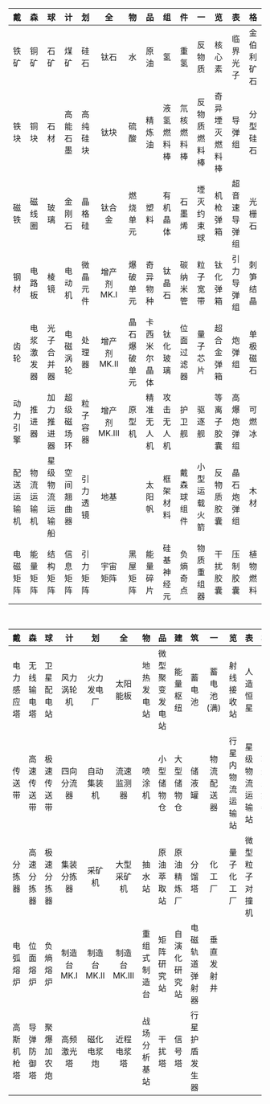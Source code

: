 |戴|森|球|计|划|全|物|品|组|件|一|览|表|格|
|:-:|:-:|:-:|:-:|:-:|:-:|:-:|:-:|:-:|:-:|:-:|:-:|:-:|:-:|
|铁矿|铜矿|石矿|煤矿|硅石|钛石|水|原油|氢|重氢|反物质|核心素|临界光子|金伯利矿石|
|铁块|铜块|石材|高能石墨|高纯硅块|钛块|硫酸|精炼油|液氢燃料棒|氘核燃料棒|反物质燃料棒|奇异堙灭燃料棒|导弹组|分型硅石|
|磁铁|磁线圈|玻璃|金刚石|晶格硅|钛合金|燃烧单元|塑料|有机晶体|石墨烯|堙灭约束球|机枪弹箱|超音速导弹组|光栅石|
|钢材|电路板|棱镜|电动机|微晶元件|增产剂MK.Ⅰ|爆破单元|奇异物种|钛晶石|碳纳米管|粒子宽带|钛化弹箱|引力导弹组|刺笋结晶|
|齿轮|电浆激发器|光子合并器|电磁涡轮|处理器|增产剂MK.Ⅱ|晶石爆破单元|卡西米尔晶体|钛化玻璃|位面过滤器|量子芯片|超合金弹箱|炮弹组|单极磁石|
|动力引擎|推进器|加力推进器|超级磁场环|粒子容器|增产剂MK.Ⅲ|原型机|精准无人机|攻击无人机|护卫舰|驱逐舰|等离子胶囊|高爆炮弹组|可燃冰|
|配送运输机|物流运输机|星级物流运输船|空间翘曲器|引力透镜|地基||太阳帆|框架材料|戴森球组件|小型运载火箭|反物质胶囊|晶石炮弹组|木材|
|电磁矩阵|能量矩阵|结构矩阵|信息矩阵|引力矩阵|宇宙矩阵|黑屋矩阵|能量碎片|硅基神经元|负熵奇点|物质重组器|干扰胶囊|压制胶囊|植物燃料|

<br>

|戴|森|球|计|划|全|物|品|建|筑|一|览|表|格|
|:-:|:-:|:-:|:-:|:-:|:-:|:-:|:-:|:-:|:-:|:-:|:-:|:-:|:-:|
|电力感应塔|无线输电塔|卫星配电站|风力涡轮机|火力发电厂|太阳能板|地热发电站|微型聚变发电站|能量枢纽|蓄电池|蓄电池(满)|射线接收站|人造恒星||
|传送带|高速传送带|极速传送带|四向分流器|自动集装机|流速监测器|喷涂机|小型储物仓|大型储物仓|储液罐|物流配送器|行星内物流运输站|星级物流运输站|轨道采集器|
|分拣器|高速分拣器|极速分拣器|集装分拣器|采矿机|大型采矿机|抽水站|原油萃取站|原油精炼厂|分馏塔|化工厂|量子化工厂|微型粒子对撞机||
|电弧熔炉|位面熔炉|负熵熔炉|制造台MK.Ⅰ|制造台MK.Ⅱ|制造台MK.Ⅲ|重组式制造台|矩阵研究站|自演化研究站|电磁轨道弹射器|垂直发射井||||
|高斯机枪塔|导弹防御塔|聚爆加农炮|高频激光塔|磁化电浆炮|近程电浆塔|战场分析基站|干扰塔|信号塔|行星护盾发生器|||||
